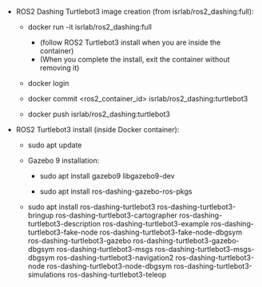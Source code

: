 - ROS2 Dashing Turtlebot3 image creation (from isrlab/ros2_dashing:full):
	- docker run -it isrlab/ros2_dashing:full
		- (follow ROS2 Turtlebot3 install when you are inside the container)
		- (When you complete the install, exit the container without removing it)

	- docker login

	- docker commit <ros2_container_id> isrlab/ros2_dashing:turtlebot3

	- docker push isrlab/ros2_dashing:turtlebot3


- ROS2 Turtlebot3 install (inside Docker container):
	- sudo apt update

	- Gazebo 9 installation:
		- sudo apt install gazebo9 libgazebo9-dev

		- sudo apt install ros-dashing-gazebo-ros-pkgs

	- sudo apt install ros-dashing-turtlebot3 ros-dashing-turtlebot3-bringup ros-dashing-turtlebot3-cartographer ros-dashing-turtlebot3-description ros-dashing-turtlebot3-example ros-dashing-turtlebot3-fake-node ros-dashing-turtlebot3-fake-node-dbgsym ros-dashing-turtlebot3-gazebo ros-dashing-turtlebot3-gazebo-dbgsym ros-dashing-turtlebot3-msgs ros-dashing-turtlebot3-msgs-dbgsym ros-dashing-turtlebot3-navigation2 ros-dashing-turtlebot3-node ros-dashing-turtlebot3-node-dbgsym ros-dashing-turtlebot3-simulations ros-dashing-turtlebot3-teleop
